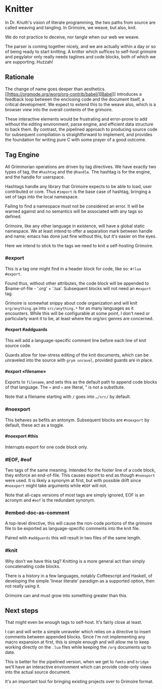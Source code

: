 # Knitter


  In Dr. Knuth's vision of literate programming, the two paths from source
are called weaving and tangling.  In Grimoire, we weave, but also, knit. 


We do not practice to deceive, nor tangle when our web we weave.


The parser is coming together nicely, and we are actually within a day or 
so of being ready to start knitting.  A knitter which suffices to self-host 
grimoire and pegylator only really needs taglines and code blocks, both of
which we are supporting. Huzzah!


## Rationale

  The change of name goes deeper than aesthetics.  [[https://orgmode.org/worg/org-contrib/babel/][Babel]]
introduces a feedback loop between the enclosing code and the document itself,
a critical development.  We expect to extend this to the weave also, which is 
a browser view into the overall contents of the grimoire.


These interactive elements would be frustrating and error-prone to add without
the editing environment, parse engine, and efficient data structure to back
them.  By contrast, the pipelined approach to producing source code for 
subsequent compiliation is straightforward to implement, and provides the
foundation for writing pure C with some prayer of a good outcome. 


## Tag Engine

  All Grimmorian operations are driven by tag directives.  We have exactly
two types of tag, the ``#hashtag`` and the ``@handle``.  The hashtag is for the
engine, and the handle for userspace. 


Hashtags handle any library that Grimoire expects to be able to load, user
contributed or core.  Thus ``#import`` is the base case of hashtag, bringing
a set of tags into the local namespace.


Failing to find a namespace must not be considered an error.  It will be 
warned against and no semantics will be associated with any tags so defined.


Grimoire, like any other language in existence, will have a global static
namespace.  We at least intend to offer a separation mark between handle and
name; emacs has done just fine without this, but it's easier on the eyes. 


Here we intend to stick to the tags we need to knit a self-hosting Grimoire. 


### #export

  This is a tag one might find in a header block for code, like so:
``#!lua  #export``.  


Found thus, without other attributes, the code block will be appended to
$name-of-file - '.org' + '.lua'.  Subsequent blocks will not need an
``#export`` tag. 


Grimoire is somewhat snippy about code organization and will knit 
``org/anything.gm`` into ``src/anything.*`` for as many languages as it
encounters.  While this will be configurable at some point, I don't need
or particularly want it to be, at least where the org/src genres are
concerned.


#### #export #addguards

 This will add a language-specific comment line before each line of 
knit source code.


Guards allow for low-stress editing of the knit documents, which can be
unraveled into the source with ``grym unravel``, provided guards are in place.


#### #export «filename»

Exports to ``filename``, and sets this as the default path to append code
blocks of that language. The ``«`` and ``»`` are literal, " is not a
substitute.


Note that a filename starting with ``/`` goes into ``…/src/`` by default. 


### #noexport

  This behaves as befits an antonym.  Subsequent blocks are ``#noexport``
by default, these act as a toggle.


#### #noexport #this

  Interrupts export for one code block only. 


### #EOF, #eof

  Two tags of the same meaning.  Intended for the footer line of a code
block, they enforce an end-of-file.  This causes export to end as though
``#noexport`` were used.  It is likely a synonym at first, but with possible
drift since ``#noexport`` might take arguments while ``#EOF`` will not.


Note that all-caps versions of most tags are simply ignored, EOF is an
acronym and ``#eof`` is the redundant synonym.


### #embed-doc-as-comment

  A top-level directive, this will cause the non-code portions of the
grimoire file to be exported as language-specific comments into the 
knit file.


Paired with ``#addguards`` this will result in two files of the same length.


### #knit

  Why don't we have this tag?  Knitting is a more general act than
simply concatenating code blocks. 


There is a history in a few languages, notably Coffeescript and Haskell,
of developing the simple 'linear literate' paradigm as a supported option,
then not really using it. 


Grimoire can and must grow into something greater than this. 


## Next steps

  That might even be enough tags to self-host. It's fairly close at least. 


I can and will write a simple unraveler which relies on a directive to
insert comments between appended blocks.  Since I'm not implementing any 
macro expansion at first, this is simple enough and will allow me to keep
working directly on the ``.lua`` files while keeping the ``/org`` documents
up to date.


This is better for the pipelined version, when we get to ``femto`` and
``bridge`` we'll have an interactive environment which can provide code-only
views into the actual source document. 


It's an important tool for bringing existing projects over to Grimoire
format. 
